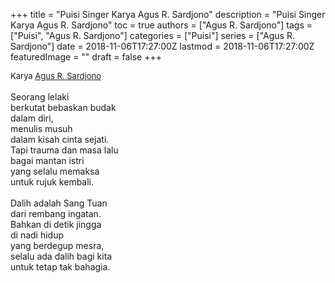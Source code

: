+++
title = "Puisi Singer Karya Agus R. Sardjono"
description = "Puisi Singer Karya Agus R. Sardjono"
toc = true
authors = ["Agus R. Sardjono"]
tags = ["Puisi", "Agus R. Sardjono"]
categories = ["Puisi"]
series = ["Agus R. Sardjono"]
date = 2018-11-06T17:27:00Z
lastmod = 2018-11-06T17:27:00Z
featuredImage = ""
draft = false
+++

<div style="text-align: justify;">
<div style="font-size: small;">Karya <a href="/authors/agus-r.-sardjono/" target="_blank">Agus R. Sardjono</a></div><br />
Seorang lelaki<br />berkutat bebaskan budak<br />dalam diri,<br />menulis musuh<br />dalam kisah cinta sejati.<br />Tapi trauma dan masa lalu<br />bagai mantan istri<br />yang selalu memaksa<br />untuk rujuk kembali.<br /><br />Dalih adalah Sang Tuan<br />dari rembang ingatan.<br />Bahkan di detik jingga<br />di nadi hidup<br />yang berdegup mesra,<br />selalu ada dalih bagi kita<br />untuk tetap tak bahagia.</div>
